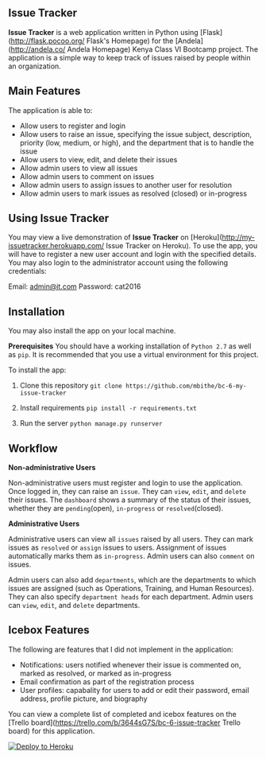 ## Issue Tracker

__Issue Tracker__ is a web application written in Python using [Flask](http://flask.pocoo.org/ Flask's Homepage) for the [Andela](http://andela.co/ Andela Homepage) Kenya Class VI Bootcamp project. The application is a simple way to keep track of issues raised by people within an organization.

## Main Features

The application is able to:

- Allow users to register and login
- Allow users to raise an issue, specifying the issue subject, description, priority (low, medium, or high), and the department that is to handle the issue
- Allow users to view, edit, and delete their issues
- Allow admin users to view all issues
- Allow admin users to comment on issues
- Allow admin users to assign issues to another user for resolution
- Allow admin users to mark issues as resolved (closed) or in-progress

## Using Issue Tracker

You may view a live demonstration of __Issue Tracker__ on [Heroku](http://my-issuetracker.herokuapp.com/ Issue Tracker on Heroku). To use the app, you will have to register a new user account and login with the specified details. You may also login to the administrator account using the following credentials:

Email: admin@it.com
Password: cat2016

## Installation

You may also install the app on your local machine. 

__Prerequisites__
You should have a working installation of `Python 2.7` as well as `pip`. It is recommended that you use a virtual environment for this project.

To install the app:

1. Clone this repository
`git clone https://github.com/mbithe/bc-6-my-issue-tracker`

2. Install requirements
`pip install -r requirements.txt`

3. Run the server
`python manage.py runserver`

## Workflow

__Non-administrative Users__

Non-administrative users must register and login to use the application. Once logged in, they can raise an `issue`. They can `view`, `edit`, and `delete` their issues. The `dashboard` shows a summary of the status of their issues, whether they are `pending`(open), `in-progress` or `resolved`(closed).

__Administrative Users__

Administrative users can view all `issues` raised by all users. They can mark issues as `resolved` or `assign` issues to users. Assignment of issues automatically marks them as `in-progress`. Admin users can also `comment` on issues.

Admin users can also add `departments`, which are the departments to which issues are assigned (such as Operations, Training, and Human Resources). They can also specify `department heads` for each department. Admin users can `view`, `edit`, and `delete` departments. 

## Icebox Features

The following are features that I did not implement in the application:

- Notifications: users notified whenever their issue is commented on, marked as resolved, or marked as in-progress
- Email confirmation as part of the registration process
- User profiles: capabality for users to add or edit their password, email address, profile picture, and biography

You can view a complete list of completed and icebox features on the [Trello board](https://trello.com/b/3644sG7S/bc-6-issue-tracker Trello board) for this application.

[![Deploy to Heroku](https://www.herokucdn.com/deploy/button.png)](https://heroku.com/deploy)
